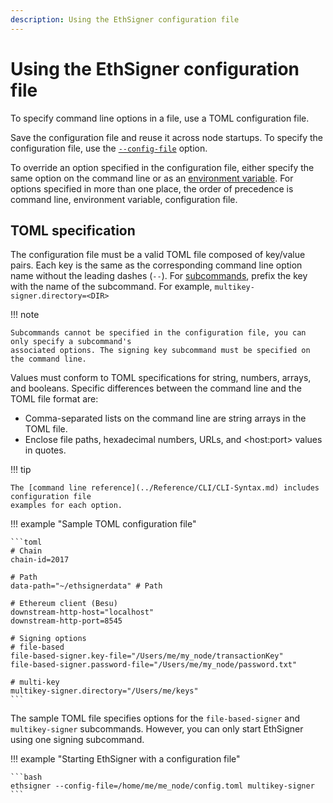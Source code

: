 ```yaml
---
description: Using the EthSigner configuration file
---
```


# Using the EthSigner configuration file

To specify command line options in a file, use a TOML configuration file.

Save the configuration file and reuse it across node startups. To specify the configuration file,
use the [`--config-file`](../Reference/CLI/CLI-Syntax.md#config-file) option.

To override an option specified in the configuration file, either specify the same option on the
command line or as an
[environment variable](../Reference/CLI/CLI-Syntax.md#environment-variables). For options
specified in more than one place, the order of precedence is command line, environment variable,
configuration file.

## TOML specification

The configuration file must be a valid TOML file composed of key/value pairs. Each key is the same
as the corresponding command line option name without the leading dashes (`--`). For [subcommands],
prefix the key with the name of the subcommand. For example, `multikey-signer.directory=<DIR>`

!!! note

    Subcommands cannot be specified in the configuration file, you can only specify a subcommand's
    associated options. The signing key subcommand must be specified on the command line.

Values must conform to TOML specifications for string, numbers, arrays, and booleans. Specific
differences between the command line and the TOML file format are:

* Comma-separated lists on the command line are string arrays in the TOML file.
* Enclose file paths, hexadecimal numbers, URLs, and &lt;host:port> values in quotes.

!!! tip

    The [command line reference](../Reference/CLI/CLI-Syntax.md) includes configuration file
    examples for each option.

!!! example "Sample TOML configuration file"

    ```toml
    # Chain
    chain-id=2017

    # Path
    data-path="~/ethsignerdata" # Path

    # Ethereum client (Besu)
    downstream-http-host="localhost"
    downstream-http-port=8545

    # Signing options
    # file-based
    file-based-signer.key-file="/Users/me/my_node/transactionKey"
    file-based-signer.password-file="/Users/me/my_node/password.txt"

    # multi-key
    multikey-signer.directory="/Users/me/keys"
    ```

The sample TOML file specifies options for the `file-based-signer` and `multikey-signer`
subcommands. However, you can only start EthSigner using one signing subcommand.

!!! example "Starting EthSigner with a configuration file"

    ```bash
    ethsigner --config-file=/home/me/me_node/config.toml multikey-signer
    ```

<!-- links -->
[subcommands]: ../Reference/CLI/CLI-Subcommands.md